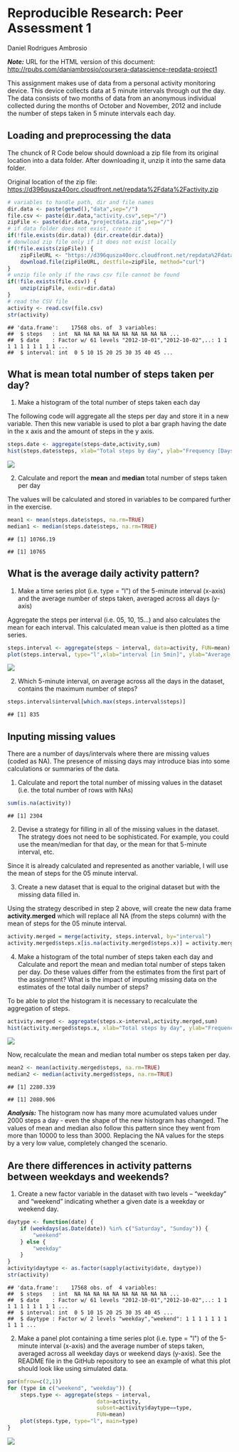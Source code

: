 # Reproducible Research: Peer Assessment 1
Daniel Rodrigues Ambrosio  

***Note:*** URL for the HTML version of this document: http://rpubs.com/daniambrosio/coursera-datascience-repdata-project1


This assignment makes use of data from a personal activity monitoring device. This device collects data at 5 minute intervals through out the day. The data consists of two months of data from an anonymous individual collected during the months of October and November, 2012 and include the number of steps taken in 5 minute intervals each day.


## Loading and preprocessing the data
The chunck of R Code below should download a zip file from its original location into a data folder.
After downloading it, unzip it into the same data folder. 

Original location of the zip file: https://d396qusza40orc.cloudfront.net/repdata%2Fdata%2Factivity.zip


```r
# variables to handle path, dir and file names
dir.data <- paste(getwd(),"data",sep="/")
file.csv <- paste(dir.data,"activity.csv",sep="/")
zipFile <- paste(dir.data,"projectdata.zip",sep="/")
# if data folder does not exist, create it
if(!file.exists(dir.data)) {dir.create(dir.data)}
# donwload zip file only if it does not exist locally
if(!file.exists(zipFile)) {
    zipFileURL <- "https://d396qusza40orc.cloudfront.net/repdata%2Fdata%2Factivity.zip"
    download.file(zipFileURL, destfile=zipFile, method="curl")
}
# unzip file only if the raws csv file cannot be found
if(!file.exists(file.csv)) {
    unzip(zipFile, exdir=dir.data)
} 
# read the CSV file
activity <- read.csv(file.csv)
str(activity)
```

```
## 'data.frame':	17568 obs. of  3 variables:
##  $ steps   : int  NA NA NA NA NA NA NA NA NA NA ...
##  $ date    : Factor w/ 61 levels "2012-10-01","2012-10-02",..: 1 1 1 1 1 1 1 1 1 1 ...
##  $ interval: int  0 5 10 15 20 25 30 35 40 45 ...
```


## What is mean total number of steps taken per day?

1. Make a histogram of the total number of steps taken each day

The following code will aggregate all the steps per day and store it in a new variable.
Then this new variable is used to plot a bar graph having the date in the x axis and the amount of steps in the y axis.



```r
steps.date <- aggregate(steps~date,activity,sum)
hist(steps.date$steps, xlab="Total steps by day", ylab="Frequency [Days]",main="Histogram : Number of daily steps")
```

![](PA1_template_files/figure-html/unnamed-chunk-2-1.png) 

2. Calculate and report the **mean** and **median** total number of steps taken per day

The values will be calculated and stored in variables to be compared further in the exercise.


```r
mean1 <- mean(steps.date$steps, na.rm=TRUE)
median1 <- median(steps.date$steps, na.rm=TRUE)
```


```
## [1] 10766.19
```

```
## [1] 10765
```


## What is the average daily activity pattern?

1. Make a time series plot (i.e. type = "l") of the 5-minute interval (x-axis) and the average number of steps taken, averaged across all days (y-axis)

Aggregate the steps per interval (i.e. 05, 10, 15...) and also calculates the mean for each interval. This calculated mean value is then plotted as a time series.

```r
steps.interval <- aggregate(steps ~ interval, data=activity, FUN=mean)
plot(steps.interval, type="l",xlab="interval [in 5min]", ylab="Average daily activity pattern of steps",  main="average number of steps")
```

![](PA1_template_files/figure-html/unnamed-chunk-5-1.png) 


2. Which 5-minute interval, on average across all the days in the dataset, contains the maximum number of steps?


```r
steps.interval$interval[which.max(steps.interval$steps)]
```

```
## [1] 835
```


## Inputing missing values

There are a number of days/intervals where there are missing values (coded as NA). The presence of missing days may introduce bias into some calculations or summaries of the data.

1. Calculate and report the total number of missing values in the dataset (i.e. the total number of rows with NAs)


```r
sum(is.na(activity))
```

```
## [1] 2304
```

2. Devise a strategy for filling in all of the missing values in the dataset. The strategy does not need to be sophisticated. For example, you could use the mean/median for that day, or the mean for that 5-minute interval, etc.

Since it is already calculated and represented as another variable, I will use the mean of steps for the 05 minute interval.

3. Create a new dataset that is equal to the original dataset but with the missing data filled in.

Using the strategy described in step 2 above, will create the new data frame **activity.merged** which will replace all NA (from the steps column) with the mean of steps for the 05 minute interval.

```r
activity.merged = merge(activity, steps.interval, by="interval")
activity.merged$steps.x[is.na(activity.merged$steps.x)] = activity.merged$steps.y[is.na(activity.merged$steps.x)]
```

4. Make a histogram of the total number of steps taken each day and Calculate and report the mean and median total number of steps taken per day. Do these values differ from the estimates from the first part of the assignment? What is the impact of imputing missing data on the estimates of the total daily number of steps?

To be able to plot the histogram it is necessary to recalculate the aggregation of steps.

```r
activity.merged <- aggregate(steps.x~interval,activity.merged,sum)
hist(activity.merged$steps.x, xlab="Total steps by day", ylab="Frequency [Days]",main="Histogram : Number of daily steps")
```

![](PA1_template_files/figure-html/unnamed-chunk-9-1.png) 

Now, recalculate the mean and median total number os steps taken per day.

```r
mean2 <- mean(activity.merged$steps, na.rm=TRUE)
median2 <- median(activity.merged$steps, na.rm=TRUE)
```


```
## [1] 2280.339
```

```
## [1] 2080.906
```

***Analysis:*** The histogram now has many more acumulated values under 2000 steps a day - even the shape of the new histogram has changed. The values of mean and median also follow this pattern since they went from more than 10000 to less than 3000. Replacing the NA values for the steps by a very low value, completely changed the scenario.

## Are there differences in activity patterns between weekdays and weekends?

1. Create a new factor variable in the dataset with two levels – “weekday” and “weekend” indicating whether a given date is a weekday or weekend day.


```r
daytype <- function(date) {
    if (weekdays(as.Date(date)) %in% c("Saturday", "Sunday")) {
        "weekend"
    } else {
        "weekday"
    }
}
activity$daytype <- as.factor(sapply(activity$date, daytype))
str(activity)
```

```
## 'data.frame':	17568 obs. of  4 variables:
##  $ steps   : int  NA NA NA NA NA NA NA NA NA NA ...
##  $ date    : Factor w/ 61 levels "2012-10-01","2012-10-02",..: 1 1 1 1 1 1 1 1 1 1 ...
##  $ interval: int  0 5 10 15 20 25 30 35 40 45 ...
##  $ daytype : Factor w/ 2 levels "weekday","weekend": 1 1 1 1 1 1 1 1 1 1 ...
```

2. Make a panel plot containing a time series plot (i.e. type = "l") of the 5-minute interval (x-axis) and the average number of steps taken, averaged across all weekday days or weekend days (y-axis). See the README file in the GitHub repository to see an example of what this plot should look like using simulated data.


```r
par(mfrow=c(2,1))
for (type in c("weekend", "weekday")) {
    steps.type <- aggregate(steps ~ interval,
                            data=activity,
                            subset=activity$daytype==type,
                            FUN=mean)
    plot(steps.type, type="l", main=type)
}
```

![](PA1_template_files/figure-html/unnamed-chunk-13-1.png) 


